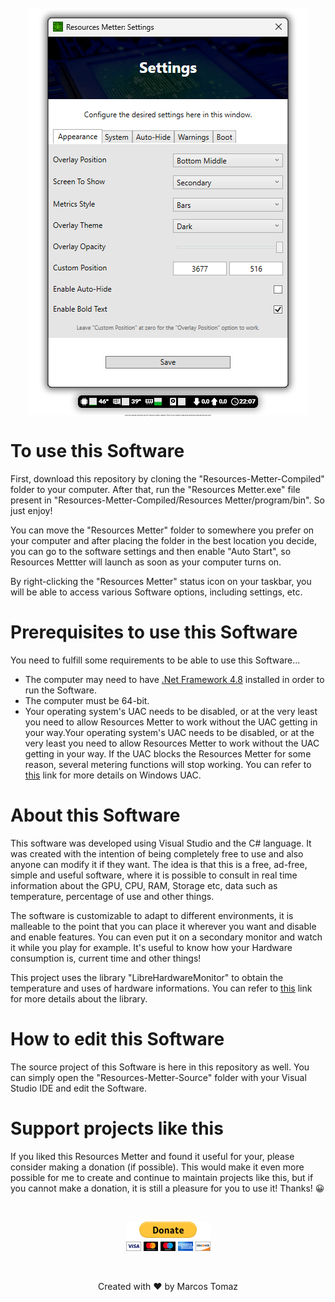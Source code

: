 <p align="center" style="font-size: 2px;">
    <img src="Resources-Metter-Source/ReadMe/Resources/Resources-Metter-Front.png" />
    <br>
    Clone this repository and then copy the "Resources-Metter-Compiled" folder to your computer. Read all the instructions below and then just enjoy!
</p>

# To use this Software

First, download this repository by cloning the "Resources-Metter-Compiled" folder to your computer. After that, run the "Resources Metter.exe" file present in "Resources-Metter-Compiled/Resources Metter/program/bin". So just enjoy!

You can move the "Resources Metter" folder to somewhere you prefer on your computer and after placing the folder in the best location you decide, you can go to the software settings and then enable "Auto Start", so Resources Mettter will launch as soon as your computer turns on.

By right-clicking the "Resources Metter" status icon on your taskbar, you will be able to access various Software options, including settings, etc.

# Prerequisites to use this Software

You need to fulfill some requirements to be able to use this Software...

- The computer may need to have <a href="https://go.microsoft.com/fwlink/?LinkId=2085155" target="_blank">.Net Framework 4.8</a> installed in order to run the Software.
- The computer must be 64-bit.
- Your operating system's UAC needs to be disabled, or at the very least you need to allow Resources Metter to work without the UAC getting in your way.Your operating system's UAC needs to be disabled, or at the very least you need to allow Resources Metter to work without the UAC getting in your way. If the UAC blocks the Resources Metter for some reason, several metering functions will stop working. You can refer to <a href="https://www.howtogeek.com/howto/windows-vista/disable-user-account-control-uac-the-easy-way-on-windows-vista/" target="_blank">this</a> link for more details on Windows UAC.

# About this Software

This software was developed using Visual Studio and the C# language. It was created with the intention of being completely free to use and also anyone can modify it if they want. The idea is that this is a free, ad-free, simple and useful software, where it is possible to consult in real time information about the GPU, CPU, RAM, Storage etc, data such as temperature, percentage of use and other things.

The software is customizable to adapt to different environments, it is malleable to the point that you can place it wherever you want and disable and enable features. You can even put it on a secondary monitor and watch it while you play for example. It's useful to know how your Hardware consumption is, current time and other things!

This project uses the library "LibreHardwareMonitor" to obtain the temperature and uses of hardware informations. You can refer to <a href="https://github.com/LibreHardwareMonitor/LibreHardwareMonitor" target="_blank">this</a> link for more details about the library.

# How to edit this Software

The source project of this Software is here in this repository as well. You can simply open the "Resources-Metter-Source" folder with your Visual Studio IDE and edit the Software.

# Support projects like this

If you liked this Resources Metter and found it useful for your, please consider making a donation (if possible). This would make it even more possible for me to create and continue to maintain projects like this, but if you cannot make a donation, it is still a pleasure for you to use it! Thanks! 😀

<br>

<p align="center">
    <a href="https://www.paypal.com/donate/?hosted_button_id=MVDJY3AXLL8T2" target="_blank">
        <img src="Resources-Metter-Source/ReadMe/Resources/paypal-donate.png" alt="Donate" />
    </a>
</p>

<br>

<p align="center">
Created with ❤ by Marcos Tomaz
</p>